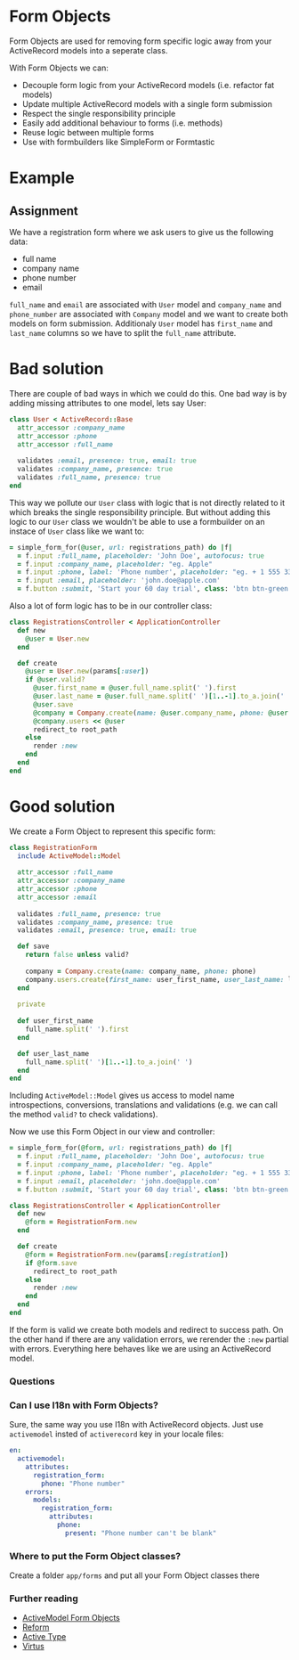 # Form Objects

Form Objects are used for removing form specific logic away from your ActiveRecord models into a seperate class.

With Form Objects we can:
  - Decouple form logic from your ActiveRecord models (i.e. refactor fat models)
  - Update multiple ActiveRecord models with a single form submission
  - Respect the single responsibility principle
  - Easily add additional behaviour to forms (i.e. methods)
  - Reuse logic between multiple forms
  - Use with formbuilders like SimpleForm or Formtastic
  
# Example

## Assignment

We have a registration form where we ask users to give us the following data:
  - full name
  - company name
  - phone number
  - email

`full_name` and `email` are associated with `User` model and `company_name` and `phone_number` are associated with `Company` model and we want to create both models on form submission. Additionaly `User` model has `first_name` and `last_name` columns so we have to split the `full_name` attribute.

# Bad solution

There are couple of bad ways in which we could do this. One bad way is by adding missing attributes to one model, lets say User: 

```ruby
class User < ActiveRecord::Base
  attr_accessor :company_name
  attr_accessor :phone
  attr_accessor :full_name
  
  validates :email, presence: true, email: true
  validates :company_name, presence: true
  validates :full_name, presence: true
end
```

This way we pollute our `User` class with logic that is not directly related to it which breaks the single responsibility principle. But without adding this logic to our `User` class we wouldn't be able to use a formbuilder on an instace of `User` class like we want to:

```ruby
= simple_form_for(@user, url: registrations_path) do |f|
  = f.input :full_name, placeholder: 'John Doe', autofocus: true
  = f.input :company_name, placeholder: "eg. Apple"
  = f.input :phone, label: 'Phone number', placeholder: "eg. + 1 555 330-1212"
  = f.input :email, placeholder: 'john.doe@apple.com'
  = f.button :submit, 'Start your 60 day trial', class: 'btn btn-green'
```

Also a lot of form logic has to be in our controller class:

```ruby
class RegistrationsController < ApplicationController
  def new
    @user = User.new
  end

  def create
    @user = User.new(params[:user])
    if @user.valid?
      @user.first_name = @user.full_name.split(' ').first
      @user.last_name = @user.full_name.split(' ')[1..-1].to_a.join(' ')
      @user.save
      @company = Company.create(name: @user.company_name, phone: @user.phone)
      @company.users << @user
      redirect_to root_path
    else
      render :new
    end
  end
end
```

# Good solution

We create a Form Object to represent this specific form:

```ruby
class RegistrationForm
  include ActiveModel::Model
  
  attr_accessor :full_name
  attr_accessor :company_name
  attr_accessor :phone
  attr_accessor :email
  
  validates :full_name, presence: true
  validates :company_name, presence: true
  validates :email, presence: true, email: true

  def save
    return false unless valid?
    
    company = Company.create(name: company_name, phone: phone)
    company.users.create(first_name: user_first_name, user_last_name: last_name, email: email)
  end
  
  private
  
  def user_first_name
    full_name.split(' ').first
  end

  def user_last_name
    full_name.split(' ')[1..-1].to_a.join(' ')
  end
end
```

Including `ActiveModel::Model` gives us access to model name introspections, conversions, translations and validations (e.g. we can call the method `valid?` to check validations).

Now we use this Form Object in our view and controller:

```ruby
= simple_form_for(@form, url: registrations_path) do |f|
  = f.input :full_name, placeholder: 'John Doe', autofocus: true
  = f.input :company_name, placeholder: "eg. Apple"
  = f.input :phone, label: 'Phone number', placeholder: "eg. + 1 555 330-1212"
  = f.input :email, placeholder: 'john.doe@apple.com'
  = f.button :submit, 'Start your 60 day trial', class: 'btn btn-green'
```

```ruby
class RegistrationsController < ApplicationController
  def new
    @form = RegistrationForm.new
  end

  def create
    @form = RegistrationForm.new(params[:registration])
    if @form.save
      redirect_to root_path
    else
      render :new
    end
  end
end
```

If the form is valid we create both models and redirect to success path. On the other hand if there are any validation errors, we rerender the `:new` partial with errors. Everything here behaves like we are using an ActiveRecord model.

### Questions

### Can I use I18n with Form Objects?

Sure, the same way you use I18n with ActiveRecord objects. Just use `activemodel` insted of `activerecord` key in your locale files:

```yml
en:
  activemodel:
    attributes:
      registration_form:
        phone: "Phone number"
    errors:
      models:
        registration_form:
          attributes:
            phone:
              present: "Phone number can't be blank" 
```

### Where to put the Form Object classes?

Create a folder `app/forms` and put all your Form Object classes there

### Further reading
  - [ActiveModel Form Objects](https://robots.thoughtbot.com/activemodel-form-objects)
  - [Reform](https://github.com/apotonick/reform)
  - [Active Type](https://github.com/makandra/active_type)
  - [Virtus](https://github.com/solnic/virtus)
